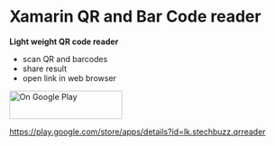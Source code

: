 # Xamarin QR and Bar Code reader


<b>Light weight QR code reader</b>

* scan QR and barcodes
* share result
* open link in web browser


<a href="https://play.google.com/store/apps/details?id=lk.stechbuzz.qrreader">
<img border="0" alt="On Google Play" src="https://www.gstatic.com/android/market_images/web/play_prism_hlock_2x.png" width="200" height="50">
</a>

https://play.google.com/store/apps/details?id=lk.stechbuzz.qrreader
